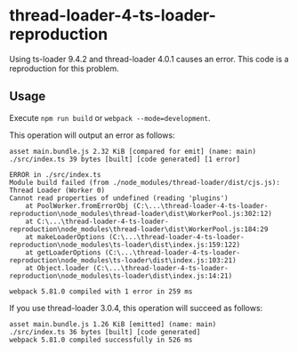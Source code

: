 # thread-loader-4-ts-loader-reproduction
Using ts-loader 9.4.2 and thread-loader 4.0.1 causes an error.
This code is a reproduction for this problem. 

## Usage
Execute `npm run build` or `webpack --mode=development`.

This operation will output an error as follows:
```
asset main.bundle.js 2.32 KiB [compared for emit] (name: main)
./src/index.ts 39 bytes [built] [code generated] [1 error]

ERROR in ./src/index.ts
Module build failed (from ./node_modules/thread-loader/dist/cjs.js):
Thread Loader (Worker 0)
Cannot read properties of undefined (reading 'plugins')
    at PoolWorker.fromErrorObj (C:\...\thread-loader-4-ts-loader-reproduction\node_modules\thread-loader\dist\WorkerPool.js:302:12)
    at C:\...\thread-loader-4-ts-loader-reproduction\node_modules\thread-loader\dist\WorkerPool.js:184:29
    at makeLoaderOptions (C:\...\thread-loader-4-ts-loader-reproduction\node_modules\ts-loader\dist\index.js:159:122)
    at getLoaderOptions (C:\...\thread-loader-4-ts-loader-reproduction\node_modules\ts-loader\dist\index.js:103:21)
    at Object.loader (C:\...\thread-loader-4-ts-loader-reproduction\node_modules\ts-loader\dist\index.js:14:21)

webpack 5.81.0 compiled with 1 error in 259 ms
```

If you use thread-loader 3.0.4, this operation will succeed as follows:
```
asset main.bundle.js 1.26 KiB [emitted] (name: main)
./src/index.ts 36 bytes [built] [code generated]
webpack 5.81.0 compiled successfully in 526 ms
```
